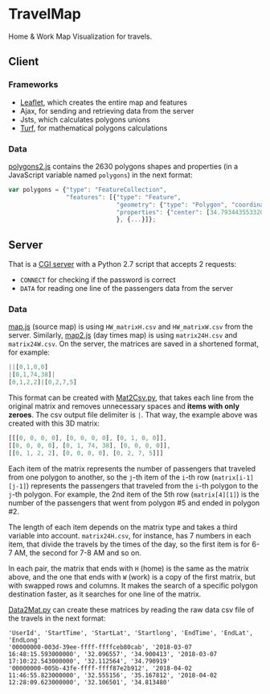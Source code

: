 # TravelMap
Home &amp; Work Map Visualization for travels.

## Client
### Frameworks
- [Leaflet](https://leafletjs.com), which creates the entire map and features
- Ajax, for sending and retrieving data from the server
- Jsts, which calculates polygons unions
- [Turf](https://turfjs.org), for mathematical polygons calculations

### Data
[polygons2.js](https://github.com/TheMrPizza/TravelMap/blob/master/client/polygons2.js) contains the 2630 polygons shapes and properties (in a JavaScript variable named `polygons`) in the next format:
```js
var polygons = {"type": "FeatureCollection",
                "features": [{"type": "Feature",
                              "geometry": {"type": "Polygon", "coordinates": [[[34.79999555507011, 31.963873166446156], [...]]]},
                              "properties": {"center": [34.7934435533206, 31.9684081802784], "Over8Pop": 8881, "ID": 544, "name": "..."}
                              }, {...}]};
```

## Server
That is a [CGI server](https://en.wikipedia.org/wiki/Common_Gateway_Interface) with a Python 2.7 script that accepts 2 requests:
- `CONNECT` for checking if the password is correct
- `DATA` for reading one line of the passengers data from the server
### Data
[map.js](https://github.com/TheMrPizza/TravelMap/blob/master/client/map/map.js) (source map) is using `HW_matrixH.csv` and `HW_matrixW.csv` from the server. Similarly, [map2.js](https://github.com/TheMrPizza/TravelMap/blob/master/client/map2/map2.js) (day times map) is using `matrix24H.csv` and `matrix24W.csv`. On the server, the matrices are saved in a shortened format, for example:
```js
||[0,1,0,0]
|[0,1,74,38]|
[0,1,2,2]|[0,2,7,5]
```

This format can be created with [Mat2Csv.py](https://github.com/TheMrPizza/TravelMap/blob/master/server/DataProcessing/Mat2Csv.py), that takes each line from the original matrix and removes unnecessary spaces and **items with only zeroes**. The csv output file delimiter is `|`. That way, the example above was created with this 3D matrix:
```js
[[[0, 0, 0, 0], [0, 0, 0, 0], [0, 1, 0, 0]],
[[0, 0, 0, 0], [0, 1, 74, 38], [0, 0, 0, 0]],
[[0, 1, 2, 2], [0, 0, 0, 0], [0, 2, 7, 5]]]
```

Each item of the matrix represents the number of passengers that traveled from one polygon to another, so the `j`-th item of the `i`-th row (`matrix[i-1][j-1]`) represents the passengers that traveled from the `i`-th polygon to the `j`-th polygon. For example, the 2nd item of the 5th row (`matrix[4][1]`) is the number of the passengers that went from polygon #5 and ended in polygon #2.

The length of each item depends on the matrix type and takes a third variable into account. `matrix24H.csv`, for instance, has 7 numbers in each item, that divide the travels by the times of the day, so the first item is for 6-7 AM, the second for 7-8 AM and so on.

In each pair, the matrix that ends with `H` (home) is the same as the matrix above, and the one that ends with `W` (work) is a copy of the first matrix, but with swapped rows and columns. It makes the search of a specific polygon destination faster, as it searches for one line of the matrix.

[Data2Mat.py](https://github.com/TheMrPizza/TravelMap/blob/master/server/DataProcessing/Data2Mat.py) can create these matrices by reading the raw data csv file of the travels in the next format:
```
'UserId', 'StartTime', 'StartLat', 'Startlong', 'EndTime', 'EndLat', 'EndLong'
'00000000-003d-39ee-ffff-ffffceb80cab', '2018-03-07 16:48:15.593000000', '32.096557', '34.900413', '2018-03-07 17:10:22.543000000', '32.112564', '34.790919'
'00000000-005b-43fe-ffff-ffff87e2b912', '2018-04-02 11:46:55.823000000', '32.555156', '35.167812', '2018-04-02 12:28:09.623000000', '32.106501', '34.813480'
```
